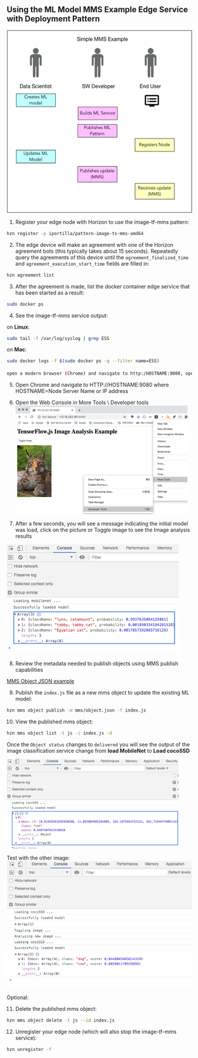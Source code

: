 ## <a id=using-image-mms-pattern></a> Using the ML Model MMS Example Edge Service with Deployment Pattern

![MMS Example workflow](MMSExample.png)

1. Register your edge node with Horizon to use the image-tf-mms pattern:

```bash
hzn register -p iportilla/pattern-image-ts-mms-amd64
```

2. The edge device will make an agreement with one of the Horizon agreement bots (this typically takes about 15 seconds). Repeatedly query the agreements of this device until the `agreement_finalized_time` and `agreement_execution_start_time` fields are filled in:

```bash
hzn agreement list
```

3. After the agreement is made, list the docker container edge service that has been started as a result:

``` bash
sudo docker ps
```

4. See the image-tf-mms service output:

  on **Linux**:

  ```bash
  sudo tail -f /var/log/syslog | grep ESS
  ```

  on **Mac**:

  ```bash
  sudo docker logs -f $(sudo docker ps -q --filter name=ESS)

  open a modern browser (Chrome) and navigate to http:/HOSTNAME:9080, open Developer tools and watch the Web Console (HOSTNAME or IP or your node)
  ```
5. Open Chrome and navigate to HTTP://HOSTNAME:9080 where HOSTNAME=Node Server Name or IP address


6. Open the Web Console in More Tools \ Developer tools
![MMS Example page](demo.png)

7. After a few seconds, you will see a message indicating the initial model was load, click on the picture or Toggle image to see the Image analysis results

![MMS Example console](console1.png)


8. Review the metadata needed to publish objects using MMS publish capabilities

[MMS Object JSON example](/mms/object.json)

9. Publish the `index.js` file as a new mms object to update the existing ML model:
```bash
hzn mms object publish -m mms/object.json -f index.js
```

10. View the published mms object:
```bash
hzn mms object list -t js -i index.js -d
```

Once the `Object status` changes to `delivered` you will see the output of the image classification service change
from **load MobileNet**
to **Load cocoSSD**

![MMS Example console after](console2.png)

Test with the other image:
![MMS Example console after image toggle](console3.png)


Optional:

11. Delete the published mms object:
```bash
hzn mms object delete -t js --id index.js
```

12. Unregister your edge node (which will also stop the image-tf-mms service):

```bash
hzn unregister -f
```
